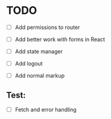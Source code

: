 # TODO
- [ ] Add permissions to router
- [ ] Add better work with forms in React
- [ ] Add state manager
- [ ] Add logout
- [ ] Add normal markup



## Test:
- [ ] Fetch and error handling